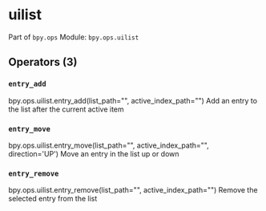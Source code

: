 # uilist

Part of `bpy.ops`
Module: `bpy.ops.uilist`

## Operators (3)

### `entry_add`

bpy.ops.uilist.entry_add(list_path="", active_index_path="")
Add an entry to the list after the current active item

### `entry_move`

bpy.ops.uilist.entry_move(list_path="", active_index_path="", direction='UP')
Move an entry in the list up or down

### `entry_remove`

bpy.ops.uilist.entry_remove(list_path="", active_index_path="")
Remove the selected entry from the list
